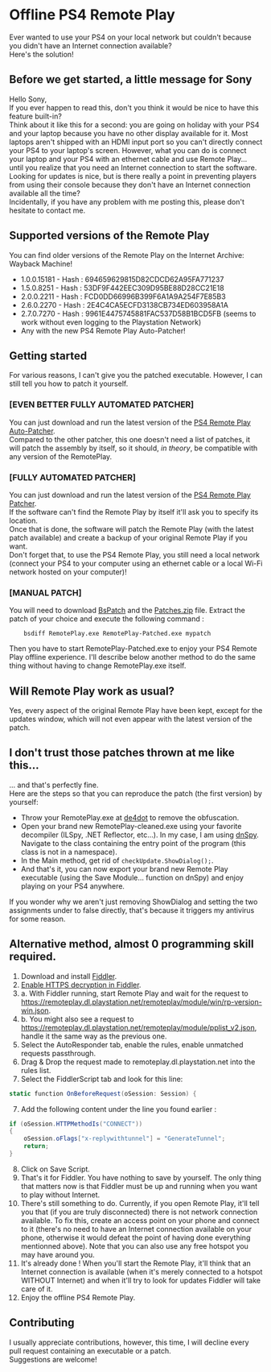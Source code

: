 # Offline PS4 Remote Play

Ever wanted to use your PS4 on your local network but couldn't because you didn't have an Internet connection available?  
Here's the solution!

## Before we get started, a little message for Sony

Hello Sony,  
If you ever happen to read this, don't you think it would be nice to have this feature built-in?  
Think about it like this for a second: you are going on holiday with your PS4 and your laptop because you have no other display available for it. Most laptops aren't shipped with an HDMI input port so you can't directly connect your PS4 to your laptop's screen. However, what you can do is connect your laptop and your PS4 with an ethernet cable and use Remote Play... until you realize that you need an Internet connection to start the software.  
Looking for updates is nice, but is there really a point in preventing players from using their console because they don't have an Internet connection available all the time?  
Incidentally, if you have any problem with me posting this, please don't hesitate to contact me.

## Supported versions of the Remote Play

You can find older versions of the Remote Play on the Internet Archive: Wayback Machine!
- 1.0.0.15181 - Hash : 694659629815D82CDCD62A95FA771237
- 1.5.0.8251 - Hash : 53DF9F442EEC309D95BE88D28CC21E18
- 2.0.0.2211 - Hash : FCD0DD66996B399F6A1A9A254F7E85B3
- 2.6.0.2270 - Hash : 2E4C4CA5ECFD3138CB734ED603958A1A
- 2.7.0.7270 - Hash : 9961E4475745881FAC537D58B1BCD5FB (seems to work without even logging to the Playstation Network)
- Any with the new PS4 Remote Play Auto-Patcher!

## Getting started

For various reasons, I can't give you the patched executable. However, I can still tell you how to patch it yourself.

### [EVEN BETTER FULLY AUTOMATED PATCHER]

You can just download and run the latest version of the [PS4 Remote Play Auto-Patcher](https://github.com/MysteryDash/Offline-PS4-Remote-Play/releases/latest).  
Compared to the other patcher, this one doesn't need a list of patches, it will patch the assembly by itself, so it should, _in theory_, be compatible with any version of the RemotePlay.

### [FULLY AUTOMATED PATCHER]

You can just download and run the latest version of the [PS4 Remote Play Patcher](https://github.com/MysteryDash/Offline-PS4-Remote-Play/releases/latest).  
If the software can't find the Remote Play by itself it'll ask you to specify its location.  
Once that is done, the software will patch the Remote Play (with the latest patch available) and create a backup of your original Remote Play if you want.  
Don't forget that, to use the PS4 Remote Play, you still need a local network (connect your PS4 to your computer using an ethernet cable or a local Wi-Fi network hosted on your computer)!

### [MANUAL PATCH]

You will need to download [BsPatch](BsPatch) and the [Patches.zip](Patches.zip) file. 
Extract the patch of your choice and execute the following command :  

        bsdiff RemotePlay.exe RemotePlay-Patched.exe mypatch
		
Then you have to start RemotePlay-Patched.exe to enjoy your PS4 Remote Play offline experience.
I'll describe below another method to do the same thing without having to change RemotePlay.exe itself.

## Will Remote Play work as usual?

Yes, every aspect of the original Remote Play have been kept, except for the updates window, which will not even appear with the latest version of the patch.

## I don't trust those patches thrown at me like this...

... and that's perfectly fine.  
Here are the steps so that you can reproduce the patch (the first version) by yourself:
* Throw your RemotePlay.exe at [de4dot](https://github.com/0xd4d/de4dot) to remove the obfuscation.
* Open your brand new RemotePlay-cleaned.exe using your favorite decompiler (ILSpy, .NET Reflector, etc...). In my case, I am using [dnSpy](https://github.com/0xd4d/dnSpy). Navigate to the class containing the entry point of the program (this class is not in a namespace).
* In the Main method, get rid of ```checkUpdate.ShowDialog();```.
* And that's it, you can now export your brand new Remote Play executable (using the Save Module... function on dnSpy) and enjoy playing on your PS4 anywhere.

If you wonder why we aren't just removing ShowDialog and setting the two assignments under to false directly, that's because it triggers my antivirus for some reason.

## Alternative method, almost 0 programming skill required.

1. Download and install [Fiddler](http://www.telerik.com/fiddler).
2. [Enable HTTPS decryption in Fiddler](https://www.fiddlerbook.com/fiddler/help/httpsdecryption.asp).
3. a. With Fiddler running, start Remote Play and wait for the request to https://remoteplay.dl.playstation.net/remoteplay/module/win/rp-version-win.json.
3. b. You might also see a request to https://remoteplay.dl.playstation.net/remoteplay/module/pplist_v2.json, handle it the same way as the previous one.
4. Select the AutoResponder tab, enable the rules, enable unmatched requests passthrough.
5. Drag & Drop the request made to remoteplay.dl.playstation.net into the rules list.
6. Select the FiddlerScript tab and look for this line:
```csharp
static function OnBeforeRequest(oSession: Session) {
```
7. Add the following content under the line you found earlier :
```csharp
if (oSession.HTTPMethodIs("CONNECT"))
{
    oSession.oFlags["x-replywithtunnel"] = "GenerateTunnel";
    return;
}
```
8. Click on Save Script.
9. That's it for Fiddler. You have nothing to save by yourself. The only thing that matters now is that Fiddler must be up and running when you want to play without Internet.
10. There's still something to do. Currently, if you open Remote Play, it'll tell you that (if you are truly disconnected) there is not network connection available. To fix this, create an access point on your phone and connect to it (there's no need to have an Internet connection available on your phone, otherwise it would defeat the point of having done everything mentionned above). Note that you can also use any free hotspot you may have around you.
11. It's already done ! When you'll start the Remote Play, it'll think that an Internet connection is available (when it's merely connected to a hotspot WITHOUT Internet) and when it'll try to look for updates Fiddler will take care of it.
12. Enjoy the offline PS4 Remote Play.

## Contributing

I usually appreciate contributions, however, this time, I will decline every pull request containing an executable or a patch.  
Suggestions are welcome!
